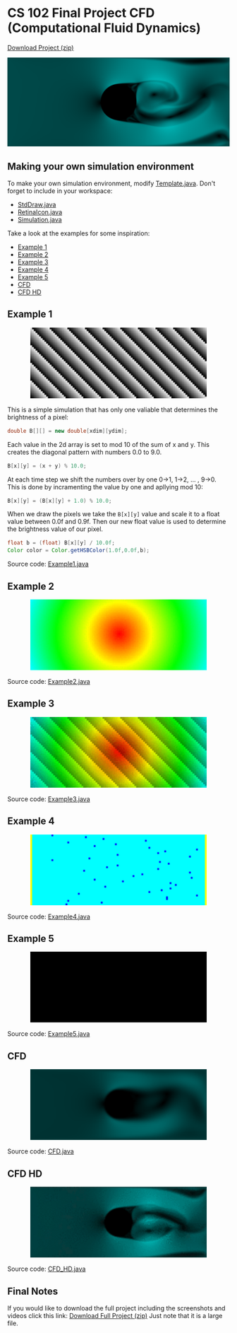# CS 102 Final Project CFD (Computational Fluid Dynamics)
[Download Project (zip)](../../archive/master.zip)

![alt screenshot](docs/media/CFD.png "screenshot")

## Making your own simulation environment

To make your own simulation environment, modify
[Template.java](src/Template.java). Don't forget to include in your workspace:
* [StdDraw.java](src/StdDraw.java)
* [RetinaIcon.java](src/RetinaIcon.java)
* [Simulation.java](src/Simulation.java)

Take a look at the examples for some inspiration:
* [Example 1](#example-1)
* [Example 2](#example-2)
* [Example 3](#example-3)
* [Example 4](#example-4)
* [Example 5](#example-5)
* [CFD](#cfd)
* [CFD HD](#cfd-hd)

## Example 1
<p align="center">
  <img src="docs/media/Example1.gif" width="400" height="160">
</p>

This is a simple simulation that has only one valiable that determines the brightness of a pixel: 

```java
double B[][] = new double[xdim][ydim];
```

Each value in the 2d array is set to mod 10 of the sum of x and y. This creates the diagonal pattern with numbers 0.0 to 9.0.

```java
B[x][y] = (x + y) % 10.0;
```
At each time step we shift the numbers over by one 0->1, 1->2, ... , 9->0. This is done by incramenting the value by one and apllying mod 10:

```java
B[x][y] = (B[x][y] + 1.0) % 10.0;
```

When we draw the pixels we take the `B[x][y]` value and scale it to a float value between 0.0f and 0.9f.
Then our new float value is used to determine the brightness value of our pixel.

```java
float b = (float) B[x][y] / 10.0f;
Color color = Color.getHSBColor(1.0f,0.0f,b);
```

Source code: [Example1.java](src/Example1.java)

## Example 2
<p align="center">
  <img src="docs/media/Example2.gif" width="400" height="160">
</p>

Source code: [Example2.java](src/Example2.java)

## Example 3
<p align="center">
  <img src="docs/media/Example3.gif" width="400" height="160">
</p>

Source code: [Example3.java](src/Example3.java)

## Example 4
<p align="center">
  <img src="docs/media/Example4.gif" width="400" height="160">
</p>

Source code: [Example4.java](src/Example4.java)

## Example 5
<p align="center">
  <img src="docs/media/Example5.gif" width="400" height="160">
</p>

Source code: [Example5.java](src/Example5.java)

## CFD
<p align="center">
  <img src="docs/media/CFD.gif" width="400" height="160">
</p>

Source code: [CFD.java](src/CFD.java)

## CFD HD
<p align="center">
  <img src="docs/media/CFD_HD_Clip.gif" width="400" height="160">
</p>

Source code: [CFD_HD.java](src/CFD_HD.java)

## Final Notes
If you would like to download the full project including the screenshots and videos click this link: [Download Full Project (zip)](../../archive/full.zip) Just note that it is a large file.
